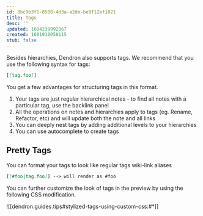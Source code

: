 ```yaml
---
id: 8bc9b3f1-8508-4d3a-a2de-be9f12ef1821
title: Tags
desc: ''
updated: 1604239992867
created: 1601910058115
stub: false
---
```

Besides hierarchies, Dendron also supports tags. We recommend that you use the following syntax for tags:

```md
[[tag.foo]]
```

You get a few advantages for structuring tags in this format.

1. Your tags are just regular hierarchical notes - to find all notes with a particular tag, use the backlink panel
2. All the operations on notes and hierarchies apply to tags (eg. Rename, Refactor, etc) and will update both the note and all links 
3. You can deeply nest tags by adding additional levels to your hierarchies
4. You can use autocomplete to create tags

## Pretty Tags

You can format your tags to look like regular tags wiki-link aliases

```md
[[#foo|tag.foo]] --> will render as #foo
```

You can further customize the look of tags in the preview by using the following CSS modification.

![[dendron.guides.tips#stylized-tags-using-custom-css:#*]]

